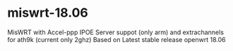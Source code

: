 # miswrt-18.06
MisWRT with Accel-ppp IPOE Server suppot (only arm) and extrachannels for ath9k (current only 2ghz)
Based on Latest stable release openwrt 18.06

